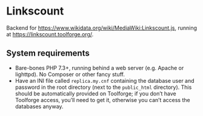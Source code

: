 # Linkscount
Backend for https://www.wikidata.org/wiki/MediaWiki:Linkscount.js, running at https://linkscount.toolforge.org/.

## System requirements
* Bare-bones PHP 7.3+, running behind a web server (e.g. Apache or lighttpd). No Composer or other fancy stuff.
* Have an INI file called `replica.my.cnf` containing the database user and password in the root directory (next to the `public_html` directory). This should be automatically provided on Toolforge; if you don’t have Toolforge access, you’ll need to get it, otherwise you can’t access the databases anyway.
